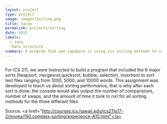 ```yaml
---
layout: project
type: project
image: images/Sorting.png
title: Vacay
permalink: projects/sorting
date: 2015
labels:
  - Java
  -Data Structure
summary: A program that was capabale in using six sorting methods to sort text files.
---
```


<img class>

For ICS 211, we were instructed to build a program that included the 6 major sorts (heapsort, mergesrot,quicksrot, bubble, selection, insertion) to sort text files ranging from 1000, 5000, and 10000 words. This assignment was developed to teach us about sorting performance, that is why after each sort is done, the console would also output the number of comparisions, number of swaps, and the amount of time it took to run for all sorting methods for the three different files 
 
Source: <a href="http://courses.ics.hawaii.edu/ics211s17-2/morea/150.complex-sorting/experience-A10.html"</a>
